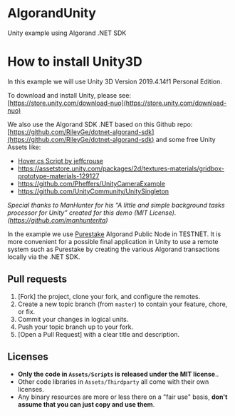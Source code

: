 # AlgorandUnity
 Unity example using Algorand .NET SDK
 
# How to install Unity3D

In this example we will use Unity 3D Version 2019.4.14f1 Personal Edition.

To download and install Unity, please see: [https://store.unity.com/download-nuo](https://store.unity.com/download-nuo)

We also use the Algorand SDK .NET based on this Github repo: [https://github.com/RileyGe/dotnet-algorand-sdk](https://github.com/RileyGe/dotnet-algorand-sdk) and some free Unity Assets like:

* [Hover.cs Script by jeffcrouse](https://gist.github.com/jeffcrouse/b61ace83fbcb6d366589a645ed930cc8) 
* https://assetstore.unity.com/packages/2d/textures-materials/gridbox-prototype-materials-129127
* https://github.com/Pheffers/UnityCameraExample
* https://github.com/UnityCommunity/UnitySingleton

_*Special thanks to ManHunter for his “A little and simple background tasks processor for Unity” created for this demo (MIT License). (https://github.com/manhunterita)*_

In the example we use [Purestake](https://www.purestake.com/networks/algorand/) Algorand Public Node in TESTNET. It is more convenient for a possible final application in Unity to use a remote system such as Purestake by creating the various Algorand transactions locally via the .NET SDK.
 
 ## Pull requests

 1. [Fork] the project, clone your fork, and configure the remotes.
 2. Create a new topic branch (from `master`) to contain your feature,
 chore, or fix.
 3. Commit your changes in logical units.
 4. Push your topic branch up to your fork.
 5. [Open a Pull Request] with a clear title and description.
 
 ## Licenses

 - **Only the code in `Assets/Scripts` is released under the MIT license**..
 - Other code libraries in `Assets/Thirdparty` all come with their own licenses.
 - Any binary resources are more or less there on a "fair use" basis, **don't assume that you can just copy and use them**.
